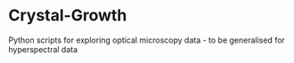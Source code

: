 # Crystal-Growth
 Python scripts for exploring optical microscopy data - to be generalised for hyperspectral data
